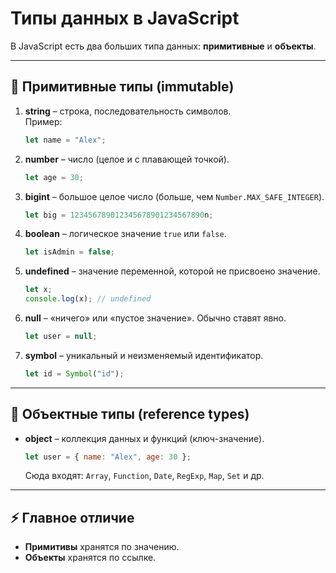 # Типы данных в JavaScript

В JavaScript есть два больших типа данных: **примитивные** и **объекты**.

---

## 🔹 Примитивные типы (immutable)

1. **string** – строка, последовательность символов.  
    Пример:
    ```js
    let name = "Alex";
    ```

2. **number** – число (целое и с плавающей точкой).  
    ```js
    let age = 30;
    ```

3. **bigint** – большое целое число (больше, чем `Number.MAX_SAFE_INTEGER`).  
    ```js
    let big = 123456789012345678901234567890n;
    ```

4. **boolean** – логическое значение `true` или `false`.  
    ```js
    let isAdmin = false;
    ```

5. **undefined** – значение переменной, которой не присвоено значение.  
    ```js
    let x;
    console.log(x); // undefined
    ```

6. **null** – «ничего» или «пустое значение». Обычно ставят явно.  
    ```js
    let user = null;
    ```

7. **symbol** – уникальный и неизменяемый идентификатор.  
    ```js
    let id = Symbol("id");
    ```

---

## 🔹 Объектные типы (reference types)

- **object** – коллекция данных и функций (ключ-значение).  
    ```js
    let user = { name: "Alex", age: 30 };
    ```

  Сюда входят: `Array`, `Function`, `Date`, `RegExp`, `Map`, `Set` и др.

---

## ⚡ Главное отличие

- **Примитивы** хранятся по значению.  
- **Объекты** хранятся по ссылке.  
